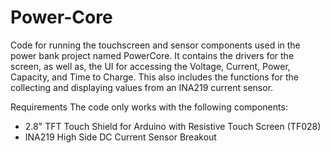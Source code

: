 # Power-Core
Code for running the touchscreen and sensor components used in the power bank project named PowerCore. It contains the drivers for the screen, as well as, the UI for accessing the Voltage, Current, Power, Capacity, and Time to Charge. This also includes the functions for the collecting and displaying values from an INA219 current sensor.

Requirements
The code only works with the following components:
- 2.8" TFT Touch Shield for Arduino with Resistive Touch Screen (TF028)
- INA219 High Side DC Current Sensor Breakout 
